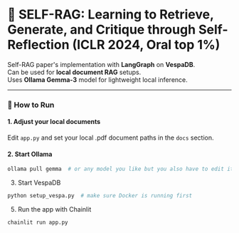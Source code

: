 # 🧠 SELF-RAG: Learning to Retrieve, Generate, and Critique through Self-Reflection (ICLR 2024, Oral top 1%)
Self-RAG paper's implementation with **LangGraph** on **VespaDB**.  
Can be used for **local document RAG** setups.  
Uses **Ollama Gemma-3** model for lightweight local inference.

---

### 🚀 How to Run

#### 1. Adjust your local documents  
Edit `app.py` and set your local .pdf document paths in the `docs` section.

#### 2. Start Ollama  
```bash
ollama pull gemma  # or any model you like but you also have to edit it in the code
```
3. Start VespaDB
```bash
python setup_vespa.py  # make sure Docker is running first
```
5. Run the app with Chainlit
```bash
chainlit run app.py
```
